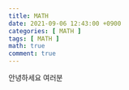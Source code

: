 ```yaml
---
title: MATH
date: 2021-09-06 12:43:00 +0900
categories: [ MATH ]
tags: [ MATH ]
math: true
comment: true
--- 
```

안녕하세요 여러분 
